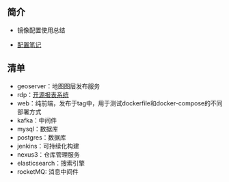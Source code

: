 ## 简介
- 镜像配置使用总结

- [配置笔记](https://huhuhan.github.io/blog/views/docker/docker-demo.html)


## 清单

- geoserver：地图图层发布服务
- rdp：[开源报表系统](http://product.mftcc.cn/rdp/index.html)
- web：纯前端，发布于tag中，用于测试dockerfile和docker-compose的不同部署方式
- kafka：中间件
- mysql：数据库
- postgres：数据库
- jenkins：可持续化构建
- nexus3：仓库管理服务
- elasticsearch：搜索引擎
- rocketMQ: 消息中间件
